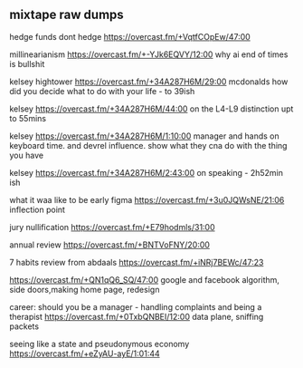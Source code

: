 ## mixtape raw dumps

hedge funds dont hedge https://overcast.fm/+VqtfCOpEw/47:00

millinearianism https://overcast.fm/+-YJk6EQVY/12:00 why ai end of times is bullshit

kelsey hightower https://overcast.fm/+34A287H6M/29:00 mcdonalds how did you decide what to do with your life - to 39ish

kelsey https://overcast.fm/+34A287H6M/44:00 on the L4-L9 distinction upt to 55mins

kelsey https://overcast.fm/+34A287H6M/1:10:00 manager and hands on keyboard time. and devrel influence. show what they cna do with the thing you have

kelsey https://overcast.fm/+34A287H6M/2:43:00 on speaking - 2h52min ish


what it waa like to be early figma https://overcast.fm/+3u0JQWsNE/21:06 inflection point


jury nullification https://overcast.fm/+E79hodmls/31:00 


annual review https://overcast.fm/+BNTVoFNY/20:00

7 habits review from abdaals https://overcast.fm/+iNRj7BEWc/47:23


https://overcast.fm/+QN1qQ6_SQ/47:00 google and facebook algorithm, side doors,making home page, redesign



career: should you be a manager - handling complaints and being a therapist https://overcast.fm/+0TxbQNBEI/12:00 data plane, sniffing packets

seeing like a state and pseudonymous economy https://overcast.fm/+eZyAU-ayE/1:01:44


